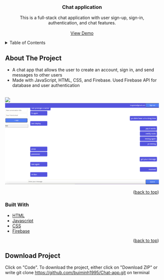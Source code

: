 <div id="top"></div>
<!--
*** Thanks for checking out the Best-README-Template. If you have a suggestion
*** that would make this better, please fork the repo and create a pull request
*** or simply open an issue with the tag "enhancement".
*** Don't forget to give the project a star!
*** Thanks again! Now go create something AMAZING! :D
-->



<!-- PROJECT SHIELDS -->
<!--
*** I'm using markdown "reference style" links for readability.
*** Reference links are enclosed in brackets [ ] instead of parentheses ( ).
*** See the bottom of this document for the declaration of the reference variables
*** for contributors-url, forks-url, etc. This is an optional, concise syntax you may use.
*** https://www.markdownguide.org/basic-syntax/#reference-style-links
-->




<!-- PROJECT LOGO -->
<br />
<div align="center">

<h3 align="center">Chat application</h3>

  <p align="center">
    This is a full-stack chat application with user sign-up, sign-in, authentication, and chat features.
    <br />
    <br />
    <a href="https://youthful-morse-93aad5.netlify.app">View Demo</a>
  </p>
</div>



<!-- TABLE OF CONTENTS -->
<details>
  <summary>Table of Contents</summary>
  <ol>
    <li>
      <a href="#about-the-project">About The Project</a>
      <ul>
        <li><a href="#built-with">Built With</a></li>
      </ul>
    </li>
    <li>
      <a href="#download-project">Download Project</a>
    </li>
  </ol>
</details>



<!-- ABOUT THE PROJECT -->
## About The Project
* A chat app that allows the user to create an account, sign in, and send messages to other users
* Made with JavaScript, HTML, CSS, and Firebase. Used Firebase API for database and user authentication
</br>
<img src="https://github.com/buiminh1995/Chat-app/blob/master/imgs/Screen%20Shot%202022-05-31%20at%209.58.31%20PM.png">
</br>
<img src="https://github.com/buiminh1995/Chat-app/blob/master/imgs/Screen%20Shot%202022-06-05%20at%2012.02.56%20PM.png">

<p align="right">(<a href="#top">back to top</a>)</p>



### Built With

* [HTML](https://developer.mozilla.org/en-US/docs/Web/HTML)
* [Javascript](https://developer.mozilla.org/en-US/docs/Web/JavaScript)
* [CSS](https://developer.mozilla.org/en-US/docs/Web/CSS)
* [Firebase](https://firebase.google.com/)

<p align="right">(<a href="#top">back to top</a>)</p>



<!-- Download project -->
## Download Project

Click on "Code". To download the project, either click on "Download ZIP" or write git clone https://github.com/buiminh1995/Chat-app.git on terminal
